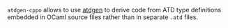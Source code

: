 `atdgen-cppo` allows to use [atdgen](http://oss.wink.com/atdgen/) to
derive code from ATD type definitions embedded in OCaml source files
rather than in separate `.atd` files.

